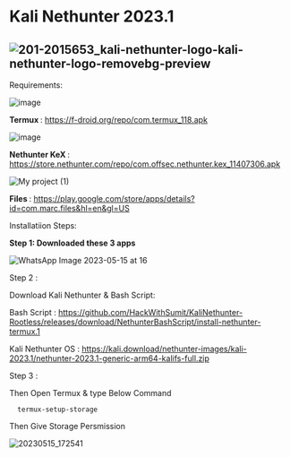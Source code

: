# Kali Nethunter 2023.1

![201-2015653_kali-nethunter-logo-kali-nethunter-logo-removebg-preview](https://user-images.githubusercontent.com/120317751/236642782-9c6c8632-af6e-44f2-a90e-665fc14b121c.png)
--------------------------------------------------------------

Requirements:

![image](https://user-images.githubusercontent.com/120317751/236643101-1fcc78df-6aab-4148-aa95-c781ffbfb896.png)

<b> Termux </b> : https://f-droid.org/repo/com.termux_118.apk

![image](https://user-images.githubusercontent.com/120317751/236643326-a9cb3bba-ebbc-41c4-abb9-642bf85aaed4.png)

<b> Nethunter KeX </b> : https://store.nethunter.com/repo/com.offsec.nethunter.kex_11407306.apk

![My project (1)](https://user-images.githubusercontent.com/120317751/236657894-f01e8a33-9c03-4ea4-9716-709f3b8c31b8.jpg)

<b> Files </b> : https://play.google.com/store/apps/details?id=com.marc.files&hl=en&gl=US


Installatiion Steps:

<b>Step 1:  Downloaded these 3 apps</b>

![WhatsApp Image 2023-05-15 at 16](https://github.com/HackWithSumit/KaliNethunter-Rootless/assets/120317751/71ae7dd3-c6ac-42f2-9349-c597ab8e47ac)


Step 2 :

Download Kali Nethunter & Bash Script: 





Bash Script : https://github.com/HackWithSumit/KaliNethunter-Rootless/releases/download/NethunterBashScript/install-nethunter-termux.1

Kali Nethunter OS : https://kali.download/nethunter-images/kali-2023.1/nethunter-2023.1-generic-arm64-kalifs-full.zip

Step 3 : 

Then Open Termux & type Below Command 

      termux-setup-storage
      
      
Then Give Storage Persmission      

![20230515_172541](https://github.com/HackWithSumit/KaliNethunter-Rootless/assets/120317751/9d0f6971-c728-4835-b465-53d590cd6784)













